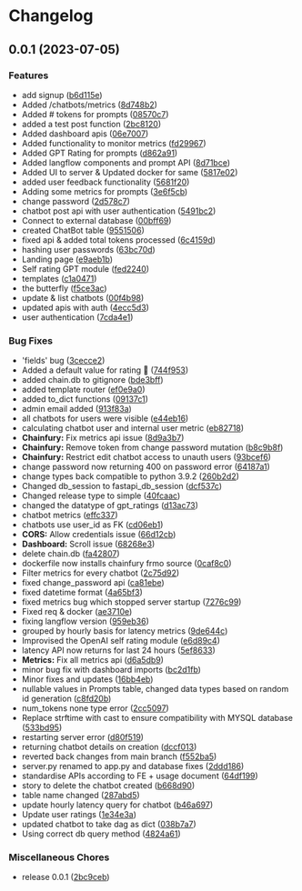 # Changelog

## 0.0.1 (2023-07-05)


### Features

* add signup ([b6d115e](https://github.com/NimbleBoxAI/ChainFury/commit/b6d115eea608a1cb8b4ecc7016be9a4333b680e0))
* Added /chatbots/metrics ([8d748b2](https://github.com/NimbleBoxAI/ChainFury/commit/8d748b24047c5dfbcf04f72de996f65bde0498a5))
* Added # tokens for prompts ([08570c7](https://github.com/NimbleBoxAI/ChainFury/commit/08570c787501ccc02188fa41b2e85ac777dc6bad))
* added a test post function ([2bc8120](https://github.com/NimbleBoxAI/ChainFury/commit/2bc8120c9076e0aa785e097f73cd50ffd81f972f))
* Added dashboard apis ([06e7007](https://github.com/NimbleBoxAI/ChainFury/commit/06e700780d528f43317cdc07bf98082916e1a288))
* Added functionality to monitor metrics ([fd29967](https://github.com/NimbleBoxAI/ChainFury/commit/fd299672e65429be32b596f69dd95fa0abf2bcd1))
* Added GPT Rating for prompts ([d862a91](https://github.com/NimbleBoxAI/ChainFury/commit/d862a91548753f14bb401a0f1b59f5d25fcc5e87))
* Added langflow components and prompt API ([8d71bce](https://github.com/NimbleBoxAI/ChainFury/commit/8d71bceb41e32db6b3e4c1cd557d978f929f3bc5))
* Added UI to server & Updated docker for same ([5817e02](https://github.com/NimbleBoxAI/ChainFury/commit/5817e02a05796d824941eca0caf36107696ec440))
* added user feedback functionality ([5681f20](https://github.com/NimbleBoxAI/ChainFury/commit/5681f20b755fbc193010506a9d37ba687724abb4))
* Adding some metrics for prompts ([3e6f5cb](https://github.com/NimbleBoxAI/ChainFury/commit/3e6f5cbedcc86d461b1e9e0b4fd89ce6687fa679))
* change password ([2d578c7](https://github.com/NimbleBoxAI/ChainFury/commit/2d578c759085436fd349caa0338800ac3792690a))
* chatbot post api with user authentication ([5491bc2](https://github.com/NimbleBoxAI/ChainFury/commit/5491bc2bbc6d5ecaffb7df585a024c79bb932b0d))
* Connect to external database ([00bff69](https://github.com/NimbleBoxAI/ChainFury/commit/00bff698608fe01a68763f7d47797a8d18ea5cb3))
* created ChatBot table ([9551506](https://github.com/NimbleBoxAI/ChainFury/commit/9551506d2e3af95fd3d8b5159b699c9678a082a5))
* fixed api & added total tokens processed ([6c4159d](https://github.com/NimbleBoxAI/ChainFury/commit/6c4159d0439bee55146bb4a4c5756a028f1535d8))
* hashing user passwords ([63bc70d](https://github.com/NimbleBoxAI/ChainFury/commit/63bc70d8dcf9b75b9d5f7cb25e5d75d491a610ad))
* Landing page ([e9aeb1b](https://github.com/NimbleBoxAI/ChainFury/commit/e9aeb1b9551ae9d6a467bedbb61434a78791b58e))
* Self rating GPT module ([fed2240](https://github.com/NimbleBoxAI/ChainFury/commit/fed224082c4d863de03135ad8933a504d83b5a4f))
* templates ([c1a0471](https://github.com/NimbleBoxAI/ChainFury/commit/c1a047134ae42f6d4faf8ba03aad67c29234c7ec))
* the butterfly ([f5ce3ac](https://github.com/NimbleBoxAI/ChainFury/commit/f5ce3ac71b728c8b0b9bafbedfdf0029ebac4171))
* update & list chatbots ([00f4b98](https://github.com/NimbleBoxAI/ChainFury/commit/00f4b9841c6947a6ce47e0cbf6b0248247dbe692))
* updated apis with auth ([4ecc5d3](https://github.com/NimbleBoxAI/ChainFury/commit/4ecc5d3b022d5b893a2dcd36e0c2caef218d19c4))
* user authentication ([7cda4e1](https://github.com/NimbleBoxAI/ChainFury/commit/7cda4e1363db5933c588b03c688e7687798fb083))


### Bug Fixes

* 'fields' bug ([3cecce2](https://github.com/NimbleBoxAI/ChainFury/commit/3cecce244d5c6e6a98d2e1627c29f234067f88c3))
* Added a default value for rating 🌟 ([744f953](https://github.com/NimbleBoxAI/ChainFury/commit/744f953353668981da6da6164266fbcdf0625f5c))
* added chain.db to gitignore ([bde3bff](https://github.com/NimbleBoxAI/ChainFury/commit/bde3bff978786656f9fa79b9e145b61aeede9325))
* added template router ([ef0e9a0](https://github.com/NimbleBoxAI/ChainFury/commit/ef0e9a03b447f03c622982caf11c3d0859b8d3a2))
* added to_dict functions ([09137c1](https://github.com/NimbleBoxAI/ChainFury/commit/09137c1e533f5876c7f73688266f207aaf8ae53c))
* admin email added ([913f83a](https://github.com/NimbleBoxAI/ChainFury/commit/913f83adef4866b64d35c057b5227a32b34a3563))
* all chatbots for users were visible ([e44eb16](https://github.com/NimbleBoxAI/ChainFury/commit/e44eb16fce32a45251bc9f034d97493a66fc1a97))
* calculating chatbot user and internal user metric ([eb82718](https://github.com/NimbleBoxAI/ChainFury/commit/eb82718f31c3dc593b1c1ece5f8be9c378d8f240))
* **Chainfury:** Fix metrics api issue ([8d9a3b7](https://github.com/NimbleBoxAI/ChainFury/commit/8d9a3b7e4bf7d135ea5ec3587c14cd0cb339e9e9))
* **Chainfury:** Remove token from change password mutation ([b8c9b8f](https://github.com/NimbleBoxAI/ChainFury/commit/b8c9b8f2795af2c4f33d9a8f8f96293c1c2ed2e4))
* **Chainfury:** Restrict edit chatbot access to unauth users ([93bcef6](https://github.com/NimbleBoxAI/ChainFury/commit/93bcef697858e360e745c3fa1e3140355ec67b4f))
* change password now returning 400 on password error ([64187a1](https://github.com/NimbleBoxAI/ChainFury/commit/64187a10f69805096fb517026590e1eac90d14f2))
* change types back compatible to python 3.9.2 ([260b2d2](https://github.com/NimbleBoxAI/ChainFury/commit/260b2d232baf4d9eba563d82ab44efca1f9c70bc))
* Changed db_session to fastapi_db_session ([dcf537c](https://github.com/NimbleBoxAI/ChainFury/commit/dcf537c08edc8cd5fc6b527cb5984eb983b1241c))
* Changed release type to simple ([40fcaac](https://github.com/NimbleBoxAI/ChainFury/commit/40fcaac383ffb6280d36a566490b1058cf8557a3))
* changed the datatype of gpt_ratings ([d13ac73](https://github.com/NimbleBoxAI/ChainFury/commit/d13ac733903079c005068adbbee8f3a3d76dc96b))
* chatbot metrics ([effc337](https://github.com/NimbleBoxAI/ChainFury/commit/effc33733d6af56f720cca1c1bf07727f52e54ac))
* chatbots use user_id as FK ([cd06eb1](https://github.com/NimbleBoxAI/ChainFury/commit/cd06eb1e128d1945b0480d17d6d95d073dfc0c11))
* **CORS:** Allow credentials issue ([66d12cb](https://github.com/NimbleBoxAI/ChainFury/commit/66d12cb98537907b32d9830954aeb19e8f37a310))
* **Dashboard:** Scroll issue ([68268e3](https://github.com/NimbleBoxAI/ChainFury/commit/68268e3cd55ad1e28c3586635a55c0e8429cbf68))
* delete chain.db ([fa42807](https://github.com/NimbleBoxAI/ChainFury/commit/fa42807b918c75993fbb1f05161813b5f357e96e))
* dockerfile now installs chainfury frmo source ([0caf8c0](https://github.com/NimbleBoxAI/ChainFury/commit/0caf8c08d021521b368100344faff7a2e9bb1a1c))
* Filter metrics for every chatbot ([2c75d92](https://github.com/NimbleBoxAI/ChainFury/commit/2c75d929cc378f6a77e71f5198d31d34e241d034))
* fixed change_password api ([ca81ebe](https://github.com/NimbleBoxAI/ChainFury/commit/ca81ebef0df236485094388ec7d3cdbeb3eda57a))
* fixed datetime format ([4a65bf3](https://github.com/NimbleBoxAI/ChainFury/commit/4a65bf31238d8ecf59dc4c6d3fbdad0f129ddfed))
* fixed metrics bug which stopped server startup ([7276c99](https://github.com/NimbleBoxAI/ChainFury/commit/7276c99dd9f65a19b3f44617426f687ba0f55192))
* Fixed req & docker ([ae3710e](https://github.com/NimbleBoxAI/ChainFury/commit/ae3710e210dc5d5f42ae4a36718d2001bd24ceb1))
* fixing langflow version ([959eb36](https://github.com/NimbleBoxAI/ChainFury/commit/959eb367983eecd4481c6d6c26ef1031e6558408))
* grouped by hourly basis for latency metrics ([9de644c](https://github.com/NimbleBoxAI/ChainFury/commit/9de644cee14cd074a2eb714c2e02f2e6ae964a24))
* Improvised the OpenAI self rating module ([e6d89c4](https://github.com/NimbleBoxAI/ChainFury/commit/e6d89c4f35ff006a48ca50c6d6f68972f00b5747))
* latency API now returns for last 24 hours ([5ef8633](https://github.com/NimbleBoxAI/ChainFury/commit/5ef86333df51d11201d565533f10a1cdc407d9cf))
* **Metrics:** Fix all metrics api ([d6a5db9](https://github.com/NimbleBoxAI/ChainFury/commit/d6a5db9ea8c6a74398905c0db4c334d839826970))
* minor bug fix with dashboard imports ([bc2d1fb](https://github.com/NimbleBoxAI/ChainFury/commit/bc2d1fb785283e1d973bada851d88e9db9287927))
* Minor fixes and updates ([16bb4eb](https://github.com/NimbleBoxAI/ChainFury/commit/16bb4eb210b70b82ea2818195504e1378a6a7e57))
* nullable values in Prompts table, changed data types based on random id generation ([c8fd20b](https://github.com/NimbleBoxAI/ChainFury/commit/c8fd20b22c40e77706940abb6eb63ab35970d0af))
* num_tokens none type error ([2cc5097](https://github.com/NimbleBoxAI/ChainFury/commit/2cc509782a237f0953ae5c4fb2ee045bb3b16559))
* Replace strftime with cast to ensure compatibility with MYSQL database ([533bd95](https://github.com/NimbleBoxAI/ChainFury/commit/533bd95e799c878c83fa152d0be16503367db810))
* restarting server error ([d80f519](https://github.com/NimbleBoxAI/ChainFury/commit/d80f51912e28decdbee828fcb30f6032781ce3ee))
* returning chatbot details on creation ([dccf013](https://github.com/NimbleBoxAI/ChainFury/commit/dccf0131ef08e7f610438b29a2cc05130ded4db3))
* reverted back changes from main branch ([f552ba5](https://github.com/NimbleBoxAI/ChainFury/commit/f552ba5c97caf864e4a5e65164b1588d707cebf9))
* server.py renamed to app.py and database fixes ([2ddd186](https://github.com/NimbleBoxAI/ChainFury/commit/2ddd18616426c544f012c421ca5b290f44da671d))
* standardise APIs according to FE + usage document ([64df199](https://github.com/NimbleBoxAI/ChainFury/commit/64df1993be1801e8d6bec445cd4a55e1781384eb))
* story to delete the chatbot created ([b668d90](https://github.com/NimbleBoxAI/ChainFury/commit/b668d906307595835f5867a497633405164835a1))
* table name changed ([287abd5](https://github.com/NimbleBoxAI/ChainFury/commit/287abd55d73a5be7c897f235a63e170f7437f29e))
* update hourly latency query for chatbot ([b46a697](https://github.com/NimbleBoxAI/ChainFury/commit/b46a697c5c0358e02e179dde2e760f6d964c3c90))
* Update user ratings ([1e34e3a](https://github.com/NimbleBoxAI/ChainFury/commit/1e34e3accb64e26416a073dea5c8cad580586bb9))
* updated chatbot to take dag as dict ([038b7a7](https://github.com/NimbleBoxAI/ChainFury/commit/038b7a75d8d17b3dc8823e990b0a45faa49892b4))
* Using correct db query method ([4824a61](https://github.com/NimbleBoxAI/ChainFury/commit/4824a61f9205ce87c0176e9b41cfd17b73159366))


### Miscellaneous Chores

* release 0.0.1 ([2bc9ceb](https://github.com/NimbleBoxAI/ChainFury/commit/2bc9ceb3aceae54815eb6ba788bc760a335fd146))
